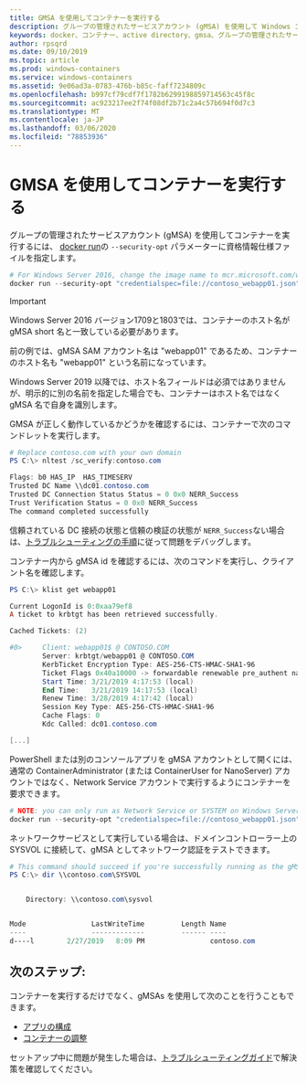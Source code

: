 ```yaml
---
title: GMSA を使用してコンテナーを実行する
description: グループの管理されたサービスアカウント (gMSA) を使用して Windows コンテナーを実行する方法。
keywords: docker、コンテナー、active directory、gmsa、グループの管理されたサービスアカウント、グループの管理されたサービスアカウント
author: rpsqrd
ms.date: 09/10/2019
ms.topic: article
ms.prod: windows-containers
ms.service: windows-containers
ms.assetid: 9e06ad3a-0783-476b-b85c-faff7234809c
ms.openlocfilehash: b997cf79cdf7f1782b6299198859714563c45f8c
ms.sourcegitcommit: ac923217ee2f74f08df2b71c2a4c57b694f0d7c3
ms.translationtype: MT
ms.contentlocale: ja-JP
ms.lasthandoff: 03/06/2020
ms.locfileid: "78853936"
---
```

# <a name="run-a-container-with-a-gmsa"></a>GMSA を使用してコンテナーを実行する

グループの管理されたサービスアカウント (gMSA) を使用してコンテナーを実行するには、 [docker run](https://docs.docker.com/engine/reference/run)の `--security-opt` パラメーターに資格情報仕様ファイルを指定します。

```powershell
# For Windows Server 2016, change the image name to mcr.microsoft.com/windows/servercore:ltsc2016
docker run --security-opt "credentialspec=file://contoso_webapp01.json" --hostname webapp01 -it mcr.microsoft.com/windows/servercore:ltsc2019 powershell
```

>[!IMPORTANT]
>Windows Server 2016 バージョン1709と1803では、コンテナーのホスト名が gMSA short 名と一致している必要があります。

前の例では、gMSA SAM アカウント名は "webapp01" であるため、コンテナーのホスト名も "webapp01" という名前になっています。

Windows Server 2019 以降では、ホスト名フィールドは必須ではありませんが、明示的に別の名前を指定した場合でも、コンテナーはホスト名ではなく gMSA 名で自身を識別します。

GMSA が正しく動作しているかどうかを確認するには、コンテナーで次のコマンドレットを実行します。

```powershell
# Replace contoso.com with your own domain
PS C:\> nltest /sc_verify:contoso.com

Flags: b0 HAS_IP  HAS_TIMESERV
Trusted DC Name \\dc01.contoso.com
Trusted DC Connection Status Status = 0 0x0 NERR_Success
Trust Verification Status = 0 0x0 NERR_Success
The command completed successfully
```

信頼されている DC 接続の状態と信頼の検証の状態が `NERR_Success`ない場合は、[トラブルシューティングの手順](gmsa-troubleshooting.md#check-the-container)に従って問題をデバッグします。

コンテナー内から gMSA id を確認するには、次のコマンドを実行し、クライアント名を確認します。

```powershell
PS C:\> klist get webapp01

Current LogonId is 0:0xaa79ef8
A ticket to krbtgt has been retrieved successfully.

Cached Tickets: (2)

#0>     Client: webapp01$ @ CONTOSO.COM
        Server: krbtgt/webapp01 @ CONTOSO.COM
        KerbTicket Encryption Type: AES-256-CTS-HMAC-SHA1-96
        Ticket Flags 0x40a10000 -> forwardable renewable pre_authent name_canonicalize
        Start Time: 3/21/2019 4:17:53 (local)
        End Time:   3/21/2019 14:17:53 (local)
        Renew Time: 3/28/2019 4:17:42 (local)
        Session Key Type: AES-256-CTS-HMAC-SHA1-96
        Cache Flags: 0
        Kdc Called: dc01.contoso.com

[...]
```

PowerShell または別のコンソールアプリを gMSA アカウントとして開くには、通常の ContainerAdministrator (または ContainerUser for NanoServer) アカウントではなく、Network Service アカウントで実行するようにコンテナーを要求できます。

```powershell
# NOTE: you can only run as Network Service or SYSTEM on Windows Server 1709 and later
docker run --security-opt "credentialspec=file://contoso_webapp01.json" --hostname webapp01 --user "NT AUTHORITY\NETWORK SERVICE" -it mcr.microsoft.com/windows/servercore:ltsc2019 powershell
```

ネットワークサービスとして実行している場合は、ドメインコントローラー上の SYSVOL に接続して、gMSA としてネットワーク認証をテストできます。

```powershell
# This command should succeed if you're successfully running as the gMSA
PS C:\> dir \\contoso.com\SYSVOL


    Directory: \\contoso.com\sysvol


Mode                LastWriteTime         Length Name
----                -------------         ------ ----
d----l        2/27/2019   8:09 PM                contoso.com
```

## <a name="next-steps"></a>次のステップ:

コンテナーを実行するだけでなく、gMSAs を使用して次のことを行うこともできます。

- [アプリの構成](gmsa-configure-app.md)
- [コンテナーの調整](gmsa-orchestrate-containers.md)

セットアップ中に問題が発生した場合は、[トラブルシューティングガイド](gmsa-troubleshooting.md)で解決策を確認してください。
